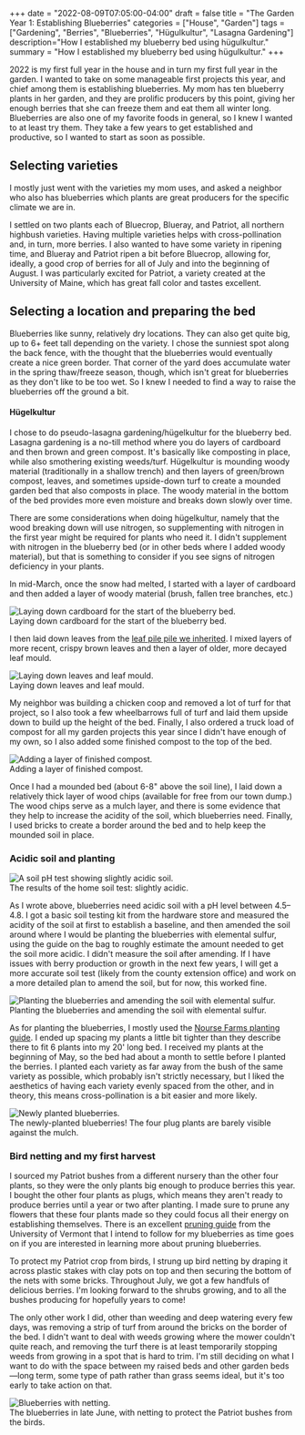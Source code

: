 +++
date = "2022-08-09T07:05:00-04:00"
draft = false
title = "The Garden Year 1: Establishing Blueberries"
categories = ["House", "Garden"]
tags = ["Gardening", "Berries", "Blueberries", "Hügulkultur", "Lasagna Gardening"]
description="How I established my blueberry bed using hügulkultur."
summary = "How I established my blueberry bed using hügulkultur."
+++

2022 is my first full year in the house and in turn my first full year in the garden. I wanted to take on some manageable first projects this year, and chief among them is establishing blueberries. My mom has ten blueberry plants in her garden, and they are prolific producers by this point, giving her enough berries that she can freeze them and eat them all winter long. Blueberries are also one of my favorite foods in general, so I knew I wanted to at least try them. They take a few years to get established and productive, so I wanted to start as soon as possible.

## Selecting varieties

I mostly just went with the varieties my mom uses, and asked a neighbor who also has blueberries which plants are great producers for the specific climate we are in.

I settled on two plants each of Bluecrop, Blueray, and Patriot, all northern highbush varieties. Having multiple varieties helps with cross-pollination and, in turn, more berries. I also wanted to have some variety in ripening time, and Blueray and Patriot ripen a bit before Bluecrop, allowing for, ideally, a good crop of berries for all of July and into the beginning of August. I was particularly excited for Patriot, a variety created at the University of Maine, which has great fall color and tastes excellent.

## Selecting a location and preparing the bed

Blueberries like sunny, relatively dry locations. They can also get quite big, up to 6+ feet tall depending on the variety. I chose the sunniest spot along the back fence, with the thought that the blueberries would eventually create a nice green border. That corner of the yard does accumulate water in the spring thaw/freeze season, though, which isn't great for blueberries as they don't like to be too wet. So I knew I needed to find a way to raise the blueberries off the ground a bit.

#### Hügelkultur

I chose to do pseudo-lasagna gardening/hügelkultur for the blueberry bed. Lasagna gardening is a no-till method where you do layers of cardboard and then brown and green compost. It's basically like composting in place, while also smothering existing weeds/turf. Hügelkultur is mounding woody material (traditionally in a shallow trench) and then layers of green/brown compost, leaves, and sometimes upside-down turf to create a mounded garden bed that also composts in place. The woody material in the bottom of the bed provides more even moisture and breaks down slowly over time.

There are some considerations when doing hügelkultur, namely that the wood breaking down will use nitrogen, so supplementing with nitrogen in the first year might be required for plants who need it. I didn't supplement with nitrogen in the blueberry bed (or in other beds where I added woody material), but that is something to consider if you see signs of nitrogen deficiency in your plants.

In mid-March, once the snow had melted, I started with a layer of cardboard and then added a layer of woody material (brush, fallen tree branches, etc.)

<div class="text-center inline-image-container">
  <img src="./laying-cardboard-for-blueberry-bed.jpg" alt="Laying down cardboard for the start of the blueberry bed." class="img-responsive img-center"></img>
  <div class="caption-container">
    <div class="inline-image-caption">Laying down cardboard for the start of the blueberry bed.</div>
  </div>
</div>

I then laid down leaves from the [leaf pile pile we inherited](https://www.hannasthoughts.com/the-garden-year-0/#compost). I mixed layers of more recent, crispy brown leaves and then a layer of older, more decayed leaf mould.

<div class="text-center inline-image-container">
  <img src="./layering-leaves-blueberry-bed.jpg" alt="Laying down leaves and leaf mould." class="img-responsive img-center"></img>
  <div class="caption-container">
    <div class="inline-image-caption">Laying down leaves and leaf mould.</div>
  </div>
</div>

My neighbor was building a chicken coop and removed a lot of turf for that project, so I also took a few wheelbarrows full of turf and laid them upside down to build up the height of the bed. Finally, I also ordered a truck load of compost for all my garden projects this year since I didn't have enough of my own, so I also added some finished compost to the top of the bed.

<div class="text-center inline-image-container">
  <img src="./finishing-with-compost.jpg" alt="Adding a layer of finished compost." class="img-responsive img-center"></img>
  <div class="caption-container">
    <div class="inline-image-caption">Adding a layer of finished compost.</div>
  </div>
</div>

Once I had a mounded bed (about 6-8" above the soil line), I laid down a relatively thick layer of wood chips (available for free from our town dump.) The wood chips serve as a mulch layer, and there is some evidence that they help to increase the acidity of the soil, which blueberries need. Finally, I used bricks to create a border around the bed and to help keep the mounded soil in place.

### Acidic soil and planting

<div class="pull-left inline-image mod-left-aligned mod-top-aligned">
  <img src="./measuring-soil-ph.jpg" alt="A soil pH test showing slightly acidic soil." class="img-responsive img-center"></img>
  <div class="caption-container">
    <div class="inline-image-caption">The results of the home soil test: slightly acidic.</div>
  </div>
</div>

As I wrote above, blueberries need acidic soil with a pH level between 4.5–4.8. I got a basic soil testing kit from the hardware store and measured the acidity of the soil at first to establish a baseline, and then amended the soil around where I would be planting the blueberries with elemental sulfur, using the guide on the bag to roughly estimate the amount needed to get the soil more acidic. I didn't measure the soil after amending. If I have issues with berry production or growth in the next few years, I will get a more accurate soil test (likely from the county extension office) and work on a more detailed plan to amend the soil, but for now, this worked fine.

<div class="text-center inline-image-container">
  <img src="./planting-blueberries.jpg" alt="Planting the blueberries and amending the soil with elemental sulfur." class="img-responsive img-center"></img>
  <div class="caption-container">
    <div class="inline-image-caption">Planting the blueberries and amending the soil with elemental sulfur.</div>
  </div>
</div>

As for planting the blueberries, I mostly used the [Nourse Farms planting guide](https://www.noursefarms.com/how-to-grow/blueberries/). I ended up spacing my plants a little bit tighter than they describe there to fit 6 plants into my 20' long bed. I received my plants at the beginning of May, so the bed had about a month to settle before I planted the berries. I planted each variety as far away from the bush of the same variety as possible, which probably isn't strictly necessary, but I liked the aesthetics of having each variety evenly spaced from the other, and in theory, this means cross-pollination is a bit easier and more likely.

<div class="text-center inline-image-container content-container-expanded">
  <img src="./newly-planted-blueberries.jpg" alt="Newly planted blueberries." class="img-responsive img-center"></img>
  <div class="caption-container">
    <div class="inline-image-caption">The newly-planted blueberries! The four plug plants are barely visible against the mulch.</div>
  </div>
</div>

### Bird netting and my first harvest

I sourced my Patriot bushes from a different nursery than the other four plants, so they were the only plants big enough to produce berries this year. I bought the other four plants as plugs, which means they aren't ready to produce berries until a year or two after planting. I made sure to prune any flowers that these four plants made so they could focus all their energy on establishing themselves. There is an excellent [pruning guide](https://www.uvm.edu/vtvegandberry/factsheets/PruningHighbushBlueberries.html) from the University of Vermont that I intend to follow for my blueberries as time goes on if you are interested in learning more about pruning blueberries.

To protect my Patriot crop from birds, I strung up bird netting by draping it across plastic stakes with clay pots on top and then securing the bottom of the nets with some bricks. Throughout July, we got a few handfuls of delicious berries. I'm looking forward to the shrubs growing, and to all the bushes producing for hopefully years to come!

The only other work I did, other than weeding and deep watering every few days, was removing a strip of turf from around the bricks on the border of the bed. I didn't want to deal with weeds growing where the mower couldn't quite reach, and removing the turf there is at least temporarily stopping weeds from growing in a spot that is hard to trim. I'm still deciding on what I want to do with the space between my raised beds and other garden beds—long term, some type of path rather than grass seems ideal, but it's too early to take action on that.

<div class="text-center inline-image-container content-container-expanded">
  <img src="./blueberries-with-netting.jpg" alt="Blueberries with netting." class="img-responsive img-center"></img>
  <div class="caption-container">
    <div class="inline-image-caption">The blueberries in late June, with netting to protect the Patriot bushes from the birds.</div>
  </div>
</div>
